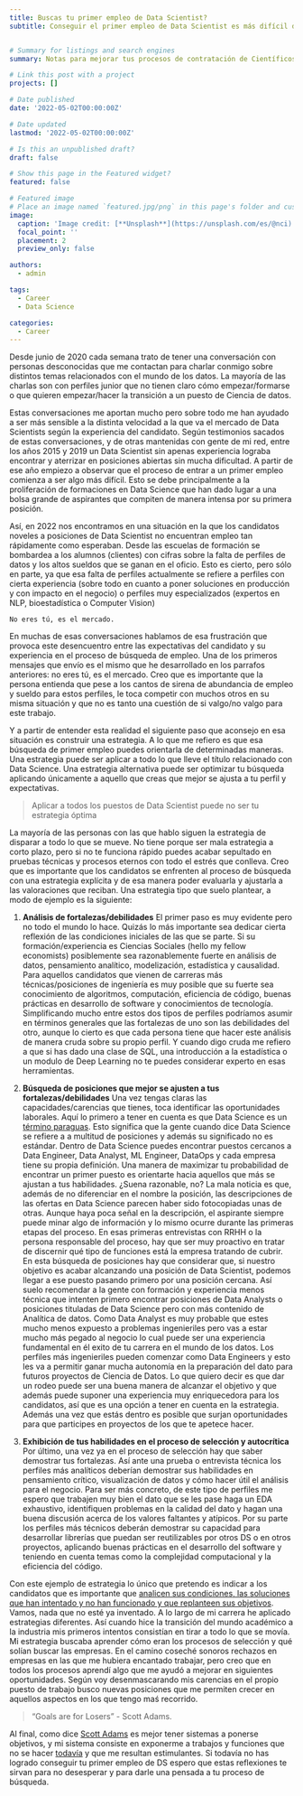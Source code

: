 ```yaml
---
title: Buscas tu primer empleo de Data Scientist?
subtitle: Conseguir el primer empleo de Data Scientist es más difícil de lo que te habían contado.


# Summary for listings and search engines
summary: Notas para mejorar tus procesos de contratación de Científicos de Datos

# Link this post with a project
projects: []

# Date published
date: '2022-05-02T00:00:00Z'

# Date updated
lastmod: '2022-05-02T00:00:00Z'

# Is this an unpublished draft?
draft: false

# Show this page in the Featured widget?
featured: false

# Featured image
# Place an image named `featured.jpg/png` in this page's folder and customize its options here.
image:
  caption: 'Image credit: [**Unsplash**](https://unsplash.com/es/@nci)'
  focal_point: ''
  placement: 2
  preview_only: false

authors:
  - admin

tags:
  - Career
  - Data Science

categories:
  - Career
---
```


Desde junio de 2020 cada semana trato de tener una conversación con personas desconocidas que me contactan para charlar conmigo sobre distintos temas relacionados con el mundo de los datos. La mayoría de las charlas son con perfiles junior que no tienen claro cómo empezar/formarse o que quieren empezar/hacer la transición a un puesto de Ciencia de datos.

Estas conversaciones me aportan mucho pero sobre todo me han ayudado a ser más sensible a la distinta velocidad a la que va el mercado de Data Scientists según la experiencia del candidato. Según testimonios sacados de estas conversaciones, y de otras mantenidas con gente de mi red, entre los años 2015 y 2019 un Data Scientist sin apenas experiencia lograba encontrar y aterrizar en posiciones abiertas sin mucha dificultad. A partir de ese año empiezo a observar que el proceso de entrar a un primer empleo comienza a ser algo más difícil. Esto se debe principalmente a la proliferación de formaciones en Data Science que han dado lugar a una bolsa grande de aspirantes que compiten de manera intensa por su primera posición.

Así, en 2022 nos encontramos en una situación en la que los candidatos noveles a posiciones de Data Scientist no encuentran empleo tan rápidamente como esperaban. Desde las escuelas de formación se bombardea a los alumnos (clientes) con cifras sobre la falta de perfiles de datos y los altos sueldos que se ganan en el oficio. Esto es cierto, pero sólo en parte, ya que esa falta de perfiles actualmente se refiere a perfiles con cierta experiencia (sobre todo en cuanto a poner soluciones en producción y con impacto en el negocio) o perfiles muy especializados (expertos en NLP, bioestadística o Computer Vision)

``` No eres tú, es el mercado. ```


En muchas de esas conversaciones hablamos de esa frustración que provoca este desencuentro entre las expectativas del candidato y su experiencia en el proceso de búsqueda de empleo. Una de los primeros mensajes que envío es el mismo que he desarrollado en los parrafos anteriores: no eres tú, es el mercado. Creo que es importante que la persona entienda que pese a los cantos de sirena de abundancia de empleo y sueldo para estos perfiles, le toca competir con muchos otros en su misma situación y que no es tanto una cuestión de si valgo/no valgo para este trabajo.

Y a partir de entender esta realidad el siguiente paso que aconsejo en esa situación es construir una estrategia. A lo que me refiero es que esa búsqueda de primer empleo puedes orientarla de determinadas maneras. Una estrategia puede ser aplicar a todo lo que lleve el título relacionado con Data Science. Una estrategia alternativa puede ser optimizar tu búsqueda aplicando únicamente a aquello que creas que mejor se ajusta a tu perfil y expectativas.

> Aplicar a todos los puestos de Data Scientist puede no ser tu estrategia óptima

La mayoría de las personas con las que hablo siguen la estrategia de disparar a todo lo que se mueve. No tiene porque ser mala estrategia a corto plazo, pero si no te funciona rápido puedes acabar sepultado en pruebas técnicas y procesos eternos con todo el estrés que conlleva. Creo que es importante que los candidatos se enfrenten al proceso de búsqueda con una estrategia explícita y de esa manera poder evaluarla y ajustarla a las valoraciones que reciban. Una estrategia tipo que suelo plantear, a modo de ejemplo es la siguiente:

1. **Análisis de fortalezas/debilidades** El primer paso es muy evidente pero no todo el mundo lo hace. Quizás lo más importante sea dedicar cierta reflexión de las condiciones iniciales de las que se parte. Si su formación/experiencia es Ciencias Sociales (hello my fellow economists) posiblemente sea razonablemente fuerte en análisis de datos, pensamiento analítico, modelización, estadística y causalidad. Para aquellos candidatos que vienen de carreras más técnicas/posiciones de ingeniería es muy posible que su fuerte sea conocimiento de algoritmos, computación, eficiencia de código, buenas prácticas en desarrollo de software y conocimientos de tecnología. Simplificando mucho entre estos dos tipos de perfiles podríamos asumir en términos generales que las fortalezas de uno son las debilidades del otro, aunque lo cierto es que cada persona tiene que hacer este análisis de manera cruda sobre su propio perfil. Y cuando digo cruda me refiero a que si has dado una clase de SQL, una introducción a la estadística o un modulo de Deep Learning no te puedes considerar experto en esas herramientas.

2. **Búsqueda de posiciones que mejor se ajusten a tus fortalezas/debilidades** Una vez tengas claras las capacidades/carencias que tienes, toca identificar las oportunidades laborales. Aquí lo primero a tener en cuenta es que Data Science es un [término paraguas](https://scientistemily.substack.com/p/save-data-science?s=w). Esto significa que la gente cuando dice Data Science se refiere a a multitud de posiciones y además su significado no es estándar. Dentro de Data Science puedes encontrar puestos cercanos a Data Engineer, Data Analyst, ML Engineer, DataOps y cada empresa tiene su propia definición. Una manera de maximizar tu probabilidad de encontrar un primer puesto es orientarte hacia aquellos que más se ajustan a tus habilidades. ¿Suena razonable, no? La mala noticia es que, además de no diferenciar en el nombre la posición, las descripciones de las ofertas en Data Science parecen haber sido fotocopiadas unas de otras. Aunque haya poca señal en la descripción, el aspirante siempre puede minar algo de información y lo mismo ocurre durante las primeras etapas del proceso. En esas primeras entrevistas con RRHH o la persona responsable del proceso, hay que ser muy proactivo en tratar de discernir qué tipo de funciones está la empresa tratando de cubrir. En esta búsqueda de posiciones hay que considerar que, si nuestro objetivo es acabar alcanzando una posición de Data Scientist, podemos llegar a ese puesto pasando primero por una posición cercana. Así suelo recomendar a la gente con formación y experiencia menos técnica que intenten primero encontrar posiciones de Data Analysts o posiciones tituladas de Data Science pero con más contenido de Analítica de datos. Como Data Analyst es muy probable que estes mucho menos expuesto a problemas ingenieriles pero vas a estar mucho más pegado al negocio lo cual puede ser una experiencia fundamental en él exito de tu carrera en el mundo de los datos. Los perfiles más ingenieriles pueden comenzar como Data Engineers y esto les va a permitir ganar mucha autonomía en la preparación del dato para futuros proyectos de Ciencia de Datos. Lo que quiero decir es que dar un rodeo puede ser una buena manera de alcanzar el objetivo y que además puede suponer una experiencia muy enriquecedora para los candidatos, así que es una opción a tener en cuenta en la estrategia. Además una vez que estás dentro es posible que surjan oportunidades para que participes en proyectos de los que te apetece hacer.

3. **Exhibición de tus habilidades en el proceso de selección y autocrítica** Por último, una vez ya en el proceso de selección hay que saber demostrar tus fortalezas. Así ante una prueba o entrevista técnica los perfiles más analíticos deberían demostrar sus habilidades en pensamiento crítico, visualización de datos y cómo hacer útil el análisis para el negocio. Para ser más concreto, de este tipo de perfiles me espero que trabajen muy bien el dato que se les pase haga un EDA exhaustivo, identifiquen problemas en la calidad del dato y hagan una buena discusión acerca de los valores faltantes y atípicos. Por su parte los perfiles más técnicos deberán demostrar su capacidad para desarrollar librerías que puedan ser reutilizables por otros DS o en otros proyectos, aplicando buenas prácticas en el desarrollo del software y teniendo en cuenta temas como la complejidad computacional y la eficiencia del código.

Con este ejemplo de estrategia lo único que pretendo es indicar a los candidatos que es importante que [analicen sus condiciones, las soluciones que han intentado y no han funcionado y que replanteen sus objetivos](https://elpeoncoronado.com/problem-solving-estrategico/). Vamos, nada que no esté ya inventado. A lo largo de mi carrera he aplicado estrategias diferentes. Así cuando hice la transición del mundo académico a la industria mis primeros intentos consistían en tirar a todo lo que se movía. Mi estrategia buscaba aprender cómo eran los procesos de selección y qué solían buscar las empresas. En el camino coseché sonoros rechazos en empresas en las que me hubiera encantado trabajar, pero creo que en todos los procesos aprendí algo que me ayudó a mejorar en siguientes oportunidades. Según voy desenmascarando mis carencias en el propio puesto de trabajo busco nuevas posiciones que me permiten crecer en aquellos aspectos en los que tengo maś recorrido.

> “Goals are for Losers” - Scott Adams.

Al final, como dice [Scott Adams](https://www.scottadamssays.com/goals-vs-systems/) es mejor tener sistemas a ponerse objetivos, y mi sistema consiste en exponerme a trabajos y funciones que no se hacer [todavía](https://www.samuelthomasdavies.com/the-power-of-yet/) y que me resultan estimulantes. Si todavía no has logrado conseguir tu primer empleo de DS espero que estas reflexiones te sirvan para no desesperar y para darle una pensada a tu proceso de búsqueda.